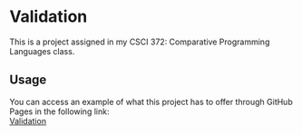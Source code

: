 # Validation
This is a project assigned in my CSCI 372: Comparative Programming Languages class.

## Usage
You can access an example of what this project has to offer through GitHub Pages in the following link: <br/>
[Validation](https://chuckkanoy.github.io/Validation/)
